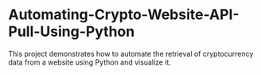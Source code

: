 # Automating-Crypto-Website-API-Pull-Using-Python
This project demonstrates how to automate the retrieval of cryptocurrency data from a website using Python and visualize it.
